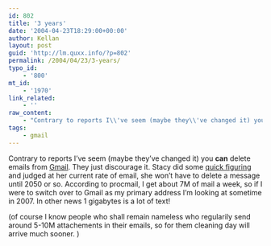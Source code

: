 ```yaml
---
id: 802
title: '3 years'
date: '2004-04-23T18:29:00+00:00'
author: Kellan
layout: post
guid: 'http://lm.quxx.info/?p=802'
permalink: /2004/04/23/3-years/
typo_id:
    - '800'
mt_id:
    - '1970'
link_related:
    - ''
raw_content:
    - "Contrary to reports I\\'ve seem (maybe they\\'ve changed it) you <b>can</b> delete emails from <a href=\\\"http://gmail.com\\\">Gmail</a>.    They just discourage it.   Stacy did some <a href=\\\"http://contraversion.com/index.php?p=blogarchive/2004_04_01_archive.php#108275942439982484\\\">quick figuring</a> and judged at her current rate of email, she won\\'t have to delete a message until 2050 or so.  According to procmail, I get about 7M of mail a week, so if I were to switch over to Gmail as my primary address I\\'m looking at sometime in 2007.  In other news 1 gigabytes is a lot of text!  \r\n\r\n(of course I know people who shall remain nameless who regularily send around 5-10M attachements in their emails, so for them cleaning day will arrive much sooner. )"
tags:
    - gmail
---
```


Contrary to reports I’ve seem (maybe they’ve changed it) you **can** delete emails from [Gmail](http://gmail.com). They just discourage it. Stacy did some [quick figuring](http://contraversion.com/index.php?p=blogarchive/2004_04_01_archive.php#108275942439982484) and judged at her current rate of email, she won’t have to delete a message until 2050 or so. According to procmail, I get about 7M of mail a week, so if I were to switch over to Gmail as my primary address I’m looking at sometime in 2007. In other news 1 gigabytes is a lot of text!

(of course I know people who shall remain nameless who regularily send around 5-10M attachements in their emails, so for them cleaning day will arrive much sooner. )